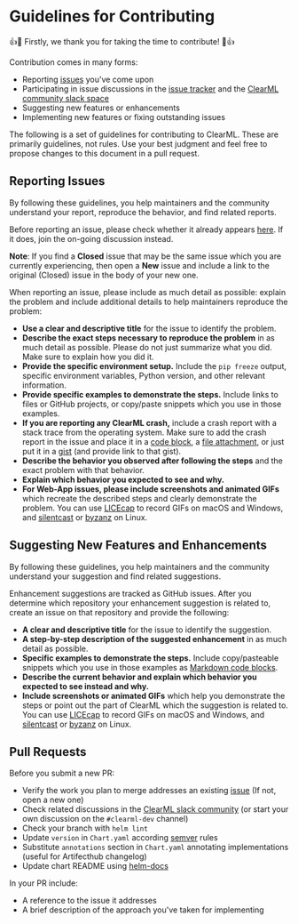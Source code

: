 # Guidelines for Contributing

:+1::tada: Firstly, we thank you for taking the time to contribute! :tada::+1:

Contribution comes in many forms:
* Reporting [issues](https://github.com/allegroai/clearml-helm-charts/issues) you've come upon
* Participating in issue discussions in the [issue tracker](https://github.com/allegroai/clearml-helm-charts/issues) and the [ClearML community slack space](https://joinslack.clear.ml)
* Suggesting new features or enhancements
* Implementing new features or fixing outstanding issues

The following is a set of guidelines for contributing to ClearML.
These are primarily guidelines, not rules.
Use your best judgment and feel free to propose changes to this document in a pull request.

## Reporting Issues

By following these guidelines, you help maintainers and the community understand your report, reproduce the behavior, and find related reports.

Before reporting an issue, please check whether it already appears [here](https://github.com/allegroai/clearml-helm-charts/issues).
If it does, join the on-going discussion instead.

**Note**: If you find a **Closed** issue that may be the same issue which you are currently experiencing,
then open a **New** issue and include a link to the original (Closed) issue in the body of your new one.

When reporting an issue, please include as much detail as possible: explain the problem and include additional details to help maintainers reproduce the problem:

* **Use a clear and descriptive title** for the issue to identify the problem.
* **Describe the exact steps necessary to reproduce the problem** in as much detail as possible. Please do not just summarize what you did. Make sure to explain how you did it.
* **Provide the specific environment setup.** Include the `pip freeze` output, specific environment variables, Python version, and other relevant information.
* **Provide specific examples to demonstrate the steps.** Include links to files or GitHub projects, or copy/paste snippets which you use in those examples.
* **If you are reporting any  ClearML crash,** include a crash report with a stack trace from the operating system. Make sure to add the crash report in the issue and place it in a [code block](https://help.github.com/en/articles/getting-started-with-writing-and-formatting-on-github#multiple-lines),
a [file attachment](https://help.github.com/articles/file-attachments-on-issues-and-pull-requests/), or just put it in a [gist](https://gist.github.com/) (and provide link to that gist).
* **Describe the behavior you observed after following the steps** and the exact problem with that behavior.
* **Explain which behavior you expected to see and why.**
* **For Web-App issues, please include screenshots and animated GIFs** which recreate the described steps and clearly demonstrate the problem. You can use [LICEcap](https://www.cockos.com/licecap/) to record GIFs on macOS and Windows, and [silentcast](https://github.com/colinkeenan/silentcast) or [byzanz](https://github.com/threedaymonk/byzanz) on Linux.

## Suggesting New Features and Enhancements

By following these guidelines, you help maintainers and the community understand your suggestion and find related suggestions.

Enhancement suggestions are tracked as GitHub issues. After you determine which repository your enhancement suggestion is related to, create an issue on that repository and provide the following:

* **A clear and descriptive title** for the issue to identify the suggestion.
* **A step-by-step description of the suggested enhancement** in as much detail as possible.
* **Specific examples to demonstrate the steps.** Include copy/pasteable snippets which you use in those examples as [Markdown code blocks](https://help.github.com/articles/markdown-basics/#multiple-lines).
* **Describe the current behavior and explain which behavior you expected to see instead and why.**
* **Include screenshots or animated GIFs** which help you demonstrate the steps or point out the part of ClearML which the suggestion is related to. You can use [LICEcap](https://www.cockos.com/licecap/) to record GIFs on macOS and Windows, and [silentcast](https://github.com/colinkeenan/silentcast) or [byzanz](https://github.com/threedaymonk/byzanz) on Linux.

## Pull Requests

Before you submit a new PR:

* Verify the work you plan to merge addresses an existing [issue](https://github.com/allegroai/clearml-helm-charts/issues) (If not, open a new one)
* Check related discussions in the [ClearML slack community](https://joinslack.clear.ml) (or start your own discussion on the `#clearml-dev` channel)
* Check your branch with `helm lint`
* Update `version` in `Chart.yaml` according [semver](https://semver.org/) rules
* Substitute `annotations` section in `Chart.yaml` annotating implementations (useful for Artifecthub changelog)
* Update chart README using [helm-docs](https://github.com/norwoodj/helm-docs)

In your PR include:

* A reference to the issue it addresses
* A brief description of the approach you've taken for implementing
